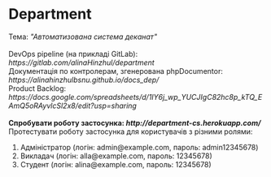 # Department

<p>Тема: <em>"Автоматизована система деканат"</em><br><br>
DevOps pipeline (на прикладі GitLab): <em>https://gitlab.com/alinaHinzhul/department</em><br>
Документація по контролерам, згенерована phpDocumentor: <em>https://alinahinzhulbsnu.github.io/docs_dep/</em><br>
Product Backlog: <em>https://docs.google.com/spreadsheets/d/1IY6j_wp_YUCJIgC82hc8p_kTQ_EAmQ5oRAyvlcSl2x8/edit?usp=sharing</em><br><br>
<strong>Спробувати роботу застосунка: <em>http://department-cs.herokuapp.com/</em></strong><br>
Протестувати роботу застосунка для користувачів з різними ролями:<p>
<ol>
<li>Адміністратор (логін: admin@example.com, пароль: admin12345678)</li>
<li>Викладач (логін: alla@example.com, пароль: 12345678)</li>
<li>Студент (логін: alina@example.com, пароль: 12345678)</li>
</ol>

